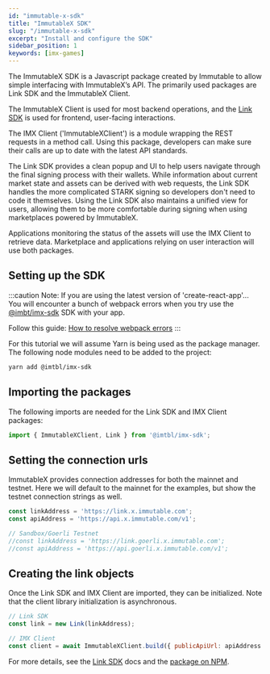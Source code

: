 ```yaml
---
id: "immutable-x-sdk"
title: "ImmutableX SDK"
slug: "/immutable-x-sdk"
excerpt: "Install and configure the SDK"
sidebar_position: 1
keywords: [imx-games]
---
```

The ImmutableX SDK is a Javascript package created by Immutable to allow simple interfacing with ImmutableX’s API. The primarily used packages are Link SDK and the ImmutableX Client.

The ImmutableX Client is used for most backend operations, and the [Link SDK](../link-sdk/index.md) is used for frontend, user-facing interactions.

The IMX Client ('ImmutableXClient') is a module wrapping the REST requests in a method call. Using this package, developers can make sure their calls are up to date with the latest API standards.

The Link SDK provides a clean popup and UI to help users navigate through the final signing process with their wallets. While information about current market state and assets can be derived with web requests, the Link SDK handles the more complicated STARK signing so developers don't need to code it themselves. Using the Link SDK also maintains a unified view for users, allowing them to be more comfortable during signing when using marketplaces powered by ImmutableX.

Applications monitoring the status of the assets will use the IMX Client to retrieve data. Marketplace and applications relying on user interaction will use both packages.

## Setting up the SDK
:::caution Note: If you are using the latest version of 'create-react-app'...
You will encounter a bunch of webpack errors when you try use the [@imbt/imx-sdk](https://www.npmjs.com/package/@imtbl/imx-sdk) SDK with your app.

Follow this guide: [How to resolve webpack errors](https://docs.x.immutable.com/docs/create-react-app-webpack-5-errors)
:::

For this tutorial we will assume Yarn is being used as the package manager. The following node modules need to be added to the project:
```bash
yarn add @imtbl/imx-sdk
```
## Importing the packages
The following imports are needed for the Link SDK and IMX Client packages:
```javascript
import { ImmutableXClient, Link } from '@imtbl/imx-sdk';
```

## Setting the connection urls
ImmutableX provides connection addresses for both the mainnet and testnet.
Here we will default to the mainnet for the examples, but show the testnet connection strings as well.
```javascript
const linkAddress = 'https://link.x.immutable.com';
const apiAddress = 'https://api.x.immutable.com/v1';

// Sandbox/Goerli Testnet
//const linkAddress = 'https://link.goerli.x.immutable.com';
//const apiAddress = 'https://api.goerli.x.immutable.com/v1';
```
## Creating the link objects
Once the Link SDK and IMX Client are imported, they can be initialized. Note that the client library initialization is asynchronous.
```javascript
// Link SDK
const link = new Link(linkAddress);

// IMX Client
const client = await ImmutableXClient.build({ publicApiUrl: apiAddress });
```
For more details, see the [Link SDK](../link-sdk/index.md) docs and the [package on NPM](https://www.npmjs.com/package/@imtbl/imx-sdk).
